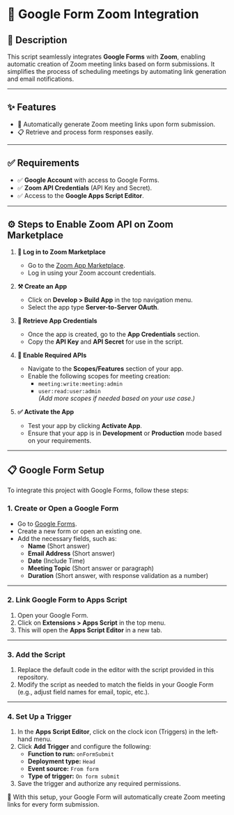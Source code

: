 # 🚀 Google Form Zoom Integration

## 📝 Description
This script seamlessly integrates **Google Forms** with **Zoom**, enabling automatic creation of Zoom meeting links based on form submissions. It simplifies the process of scheduling meetings by automating link generation and email notifications.

---

## ✨ Features
- 🔗 Automatically generate Zoom meeting links upon form submission.  
- 📋 Retrieve and process form responses easily.

---

## ✅ Requirements
- ✅ **Google Account** with access to Google Forms.  
- ✅ **Zoom API Credentials** (API Key and Secret).  
- ✅ Access to the **Google Apps Script Editor**.

---

## ⚙️ Steps to Enable Zoom API on Zoom Marketplace

1. **🔑 Log in to Zoom Marketplace**  
   - Go to the [Zoom App Marketplace](https://marketplace.zoom.us/).  
   - Log in using your Zoom account credentials.

2. **⚒️ Create an App**  
   - Click on **Develop > Build App** in the top navigation menu.  
   - Select the app type **Server-to-Server OAuth**.  

3. **📂 Retrieve App Credentials**  
   - Once the app is created, go to the **App Credentials** section.  
   - Copy the **API Key** and **API Secret** for use in the script.

4. **🔧 Enable Required APIs**  
   - Navigate to the **Scopes/Features** section of your app.  
   - Enable the following scopes for meeting creation:  
     - `meeting:write:meeting:admin`  
     - `user:read:user:admin`  
     *(Add more scopes if needed based on your use case.)*

5. **✅ Activate the App**  
   - Test your app by clicking **Activate App**.  
   - Ensure that your app is in **Development** or **Production** mode based on your requirements.

---

## 📋 Google Form Setup

To integrate this project with Google Forms, follow these steps:

### **1. Create or Open a Google Form**
- Go to [Google Forms](https://forms.google.com/).  
- Create a new form or open an existing one.  
- Add the necessary fields, such as:
  - **Name** (Short answer)  
  - **Email Address** (Short answer)  
  - **Date** (Include Time)  
  - **Meeting Topic** (Short answer or paragraph)  
  - **Duration** (Short answer, with response validation as a number)

---

### **2. Link Google Form to Apps Script**
1. Open your Google Form.  
2. Click on **Extensions > Apps Script** in the top menu.  
3. This will open the **Apps Script Editor** in a new tab.

---

### **3. Add the Script**
1. Replace the default code in the editor with the script provided in this repository.  
2. Modify the script as needed to match the fields in your Google Form (e.g., adjust field names for email, topic, etc.).

---

### **4. Set Up a Trigger**
1. In the **Apps Script Editor**, click on the clock icon (Triggers) in the left-hand menu.  
2. Click **Add Trigger** and configure the following:
   - **Function to run:** `onFormSubmit`  
   - **Deployment type:** `Head`  
   - **Event source:** `From form`  
   - **Type of trigger:** `On form submit`  
3. Save the trigger and authorize any required permissions.


🎉 With this setup, your Google Form will automatically create Zoom meeting links for every form submission.
